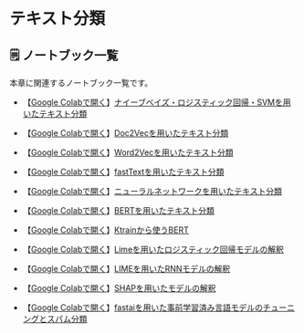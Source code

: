 # テキスト分類

## 🗒️ ノートブック一覧

本章に関連するノートブック一覧です。

- 【[Google Colabで開く](https://colab.research.google.com/drive/1W7RGIYu04QGLseBpU3LsYAUk5I5JqCoz?usp=sharing)】[ナイーブベイズ・ロジスティック回帰・SVMを用いたテキスト分類](./01_OnePipeline_ManyClassifiers.ipynb)

- 【[Google Colabで開く](https://colab.research.google.com/drive/1T-lz0_fTy-8lYfSNhSSxgfn4cpeS0x6_?usp=sharing)】[Doc2Vecを用いたテキスト分類](./02_Doc2Vec_Example.ipynb)

- 【[Google Colabで開く](https://colab.research.google.com/drive/1_gx0i2HA9JTtOD62-gPkNRrgJk3k_sj7?usp=sharing)】[Word2Vecを用いたテキスト分類](./03_Word2Vec_Example.ipynb)

- 【[Google Colabで開く](https://colab.research.google.com/drive/1Cpk3iJQt9GKSEbBf4M3q_qOvKmEfEu-J?usp=sharing)】[fastTextを用いたテキスト分類](./04_FastText_Example.ipynb)

- 【[Google Colabで開く](https://colab.research.google.com/drive/1-Z-Uq2SUGppZ6GJB4g2MOZ42OGtS6C5u?usp=sharing)】[ニューラルネットワークを用いたテキスト分類](./05_DeepNN_Example.ipynb)

- 【[Google Colabで開く](https://colab.research.google.com/drive/1FGW6ntNURLnvlGqzVvVPpOZW7M_T9Loy?usp=sharing)】[BERTを用いたテキスト分類](./06_BERT_IMDB_Sentiment_Classification.ipynb)

- 【[Google Colabで開く](https://colab.research.google.com/drive/1uihT_VOWJ23KQHHdkQrKglu3QDGXxlWb?usp=sharing)】[Ktrainから使うBERT](./07_BERT_Sentiment_Classification_IMDB_ktrain.ipynb)

- 【[Google Colabで開く](https://colab.research.google.com/drive/1QGW_qVsSp4VAKtcBbWjh0PfZQulFzvIt?usp=sharing)】[Limeを用いたロジスティック回帰モデルの解釈](./08_LimeDemo.ipynb)

- 【[Google Colabで開く](https://colab.research.google.com/drive/1GZ-S5Lp3Bflk3d-I88d8CL1mCTPVFH2j?usp=sharing)】[LIMEを用いたRNNモデルの解釈](./09_Lime_RNN.ipynb)

- 【[Google Colabで開く](https://colab.research.google.com/drive/1TtaiXmnXK4scRH6NIaNqB5rcuAegsrrz?usp=sharing)】[SHAPを用いたモデルの解釈](./10_ShapDemo.ipynb)

- 【[Google Colabで開く](https://colab.research.google.com/drive/1JnEvpC-tzPugFTroR0mG9RjIfu6hkCna?usp=sharing)】[fastaiを用いた事前学習済み言語モデルのチューニングとスパム分類](./11_SpamClassification.ipynb)
